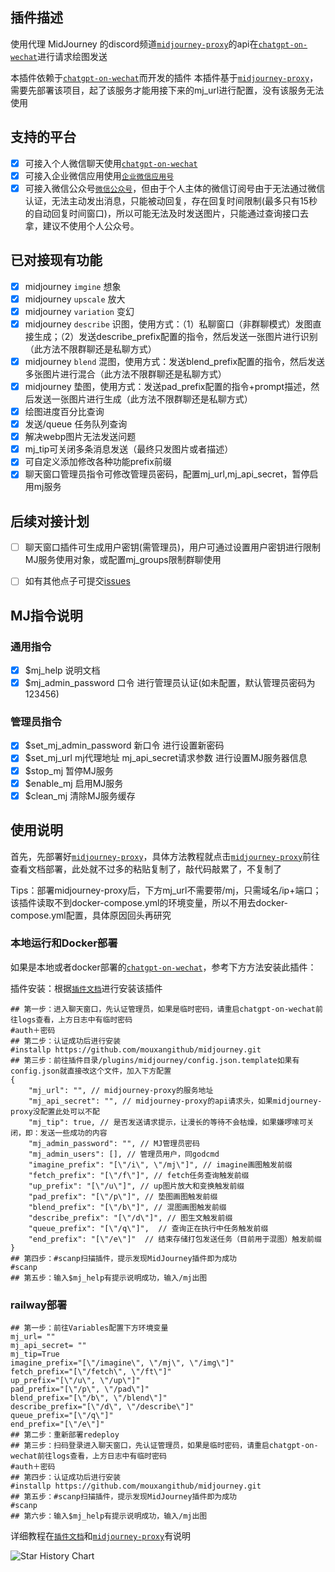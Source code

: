 ## 插件描述

使用代理 MidJourney 的discord频道[`midjourney-proxy`](https://github.com/novicezk/midjourney-proxy)的api在[`chatgpt-on-wechat`](https://github.com/zhayujie/chatgpt-on-wechat)进行请求绘图发送

本插件依赖于[`chatgpt-on-wechat`](https://github.com/zhayujie/chatgpt-on-wechat)而开发的插件
本插件基于[`midjourney-proxy`](https://github.com/novicezk/midjourney-proxy)，需要先部署该项目，起了该服务才能用接下来的mj_url进行配置，没有该服务无法使用

## 支持的平台
- [x] 可接入个人微信聊天使用[`chatgpt-on-wechat`](https://github.com/zhayujie/chatgpt-on-wechat)
- [x] 可接入企业微信应用使用[`企业微信应用号`](https://github.com/zhayujie/chatgpt-on-wechat/blob/master/channel/wechatcom/README.md)
- [x] 可接入微信公众号[`微信公众号`](https://github.com/zhayujie/chatgpt-on-wechat/blob/master/channel/wechatmp/README.md)，但由于个人主体的微信订阅号由于无法通过微信认证，无法主动发出消息，只能被动回复，存在回复时间限制(最多只有15秒的自动回复时间窗口)，所以可能无法及时发送图片，只能通过查询接口去拿，建议不使用个人公众号。

## 已对接现有功能
- [x] midjourney `imgine` 想象
- [x] midjourney `upscale` 放大
- [x] midjourney `variation` 变幻
- [x] midjourney `describe` 识图，使用方式：（1）私聊窗口（非群聊模式）发图直接生成；（2）发送describe_prefix配置的指令，然后发送一张图片进行识别（此方法不限群聊还是私聊方式）
- [x] midjourney `blend` 混图，使用方式：发送blend_prefix配置的指令，然后发送多张图片进行混合（此方法不限群聊还是私聊方式）
- [x] midjourney 垫图，使用方式：发送pad_prefix配置的指令+prompt描述，然后发送一张图片进行生成（此方法不限群聊还是私聊方式）
- [x] 绘图进度百分比查询
- [x] 发送/queue 任务队列查询
- [x] 解决webp图片无法发送问题
- [x] mj_tip可关闭多条消息发送（最终只发图片或者描述）
- [x] 可自定义添加修改各种功能prefix前缀
- [x] 聊天窗口管理员指令可修改管理员密码，配置mj_url,mj_api_secret，暂停启用mj服务

## 后续对接计划
- [ ] 聊天窗口插件可生成用户密钥(需管理员)，用户可通过设置用户密钥进行限制MJ服务使用对象，或配置mj_groups限制群聊使用
- [ ] 如有其他点子可提交[issues](https://github.com/mouxangithub/midjourney/issues)


## MJ指令说明

### 通用指令
- [x] $mj_help 说明文档
- [x] $mj_admin_password 口令 进行管理员认证(如未配置，默认管理员密码为123456)

### 管理员指令
- [x] $set_mj_admin_password 新口令 进行设置新密码
- [x] $set_mj_url mj代理地址 mj_api_secret请求参数 进行设置MJ服务器信息
- [x] $stop_mj 暂停MJ服务
- [x] $enable_mj 启用MJ服务
- [x] $clean_mj 清除MJ服务缓存

## 使用说明
首先，先部署好[`midjourney-proxy`](https://github.com/novicezk/midjourney-proxy)，具体方法教程就点击[`midjourney-proxy`](https://github.com/novicezk/midjourney-proxy)前往查看文档部署，此处就不过多的粘贴复制了，敲代码敲累了，不复制了

Tips：部署midjourney-proxy后，下方mj_url不需要带/mj，只需域名/ip+端口；该插件读取不到docker-compose.yml的环境变量，所以不用去docker-compose.yml配置，具体原因回头再研究

### 本地运行和Docker部署

如果是本地或者docker部署的[`chatgpt-on-wechat`](https://github.com/zhayujie/chatgpt-on-wechat)，参考下方方法安装此插件：

插件安装：根据[`插件文档`](https://github.com/zhayujie/chatgpt-on-wechat/tree/master/plugins#readme)进行安装该插件

```shell
## 第一步：进入聊天窗口，先认证管理员，如果是临时密码，请重启chatgpt-on-wechat前往logs查看，上方日志中有临时密码
#auth＋密码
## 第二步：认证成功后进行安装
#installp https://github.com/mouxangithub/midjourney.git
## 第三步：前往插件目录/plugins/midjourney/config.json.template如果有config.json就直接改这个文件，加入下方配置
{
    "mj_url": "", // midjourney-proxy的服务地址
    "mj_api_secret": "", // midjourney-proxy的api请求头，如果midjourney-proxy没配置此处可以不配
    "mj_tip": true, // 是否发送请求提示，让漫长的等待不会枯燥，如果嫌啰嗦可关闭，即：发送一些成功的内容
    "mj_admin_password": "", // MJ管理员密码
    "mj_admin_users": [], // 管理员用户，同godcmd
    "imagine_prefix": "[\"/i\", \"/mj\"]", // imagine画图触发前缀
    "fetch_prefix": "[\"/f\"]", // fetch任务查询触发前缀
    "up_prefix": "[\"/u\"]", // up图片放大和变换触发前缀
    "pad_prefix": "[\"/p\"]", // 垫图画图触发前缀
    "blend_prefix": "[\"/b\"]", // 混图画图触发前缀
    "describe_prefix": "[\"/d\"]", // 图生文触发前缀
    "queue_prefix": "[\"/q\"]",  // 查询正在执行中任务触发前缀
    "end_prefix": "[\"/e\"]"  // 结束存储打包发送任务（目前用于混图）触发前缀
}
## 第四步：#scanp扫描插件，提示发现MidJourney插件即为成功
#scanp
## 第五步：输入$mj_help有提示说明成功，输入/mj出图
```

### railway部署

```shell
## 第一步：前往Variables配置下方环境变量
mj_url= ""
mj_api_secret= ""
mj_tip=True
imagine_prefix="[\"/imagine\", \"/mj\", \"/img\"]"
fetch_prefix="[\"/fetch\", \"/ft\"]"
up_prefix="[\"/u\", \"/up\"]"
pad_prefix="[\"/p\", \"/pad\"]"
blend_prefix="[\"/b\", \"/blend\"]"
describe_prefix="[\"/d\", \"/describe\"]"
queue_prefix="[\"/q\"]"
end_prefix="[\"/e\"]"
## 第二步：重新部署redeploy
## 第三步：扫码登录进入聊天窗口，先认证管理员，如果是临时密码，请重启chatgpt-on-wechat前往logs查看，上方日志中有临时密码
#auth＋密码
## 第四步：认证成功后进行安装
#installp https://github.com/mouxangithub/midjourney.git
## 第五步：#scanp扫描插件，提示发现MidJourney插件即为成功
#scanp
## 第六步：输入$mj_help有提示说明成功，输入/mj出图
```

详细教程在[`插件文档`](https://github.com/zhayujie/chatgpt-on-wechat/tree/master/plugins#readme)和[`midjourney-proxy`](https://github.com/novicezk/midjourney-proxy)有说明

![Star History Chart](https://api.star-history.com/svg?repos=mouxangithub/midjourney&type=Date)

